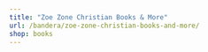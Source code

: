 ```yaml
---
title: "Zoe Zone Christian Books & More"
url: /bandera/zoe-zone-christian-books-and-more/
shop: books
---
```

